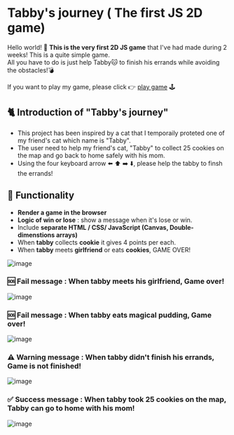 # Tabby's journey ( The first JS 2D game)

Hello world! 👋  **This is the very first 2D JS game** that  I've had made during 2 weeks!
  This is a quite simple game. <br> All you have to do is just help Tabby🐱 to finish his errands while avoiding the obstacles!💣


If you want to play my game, please click 👉
[play game](https://yooyoo56.github.io/index.html) 🕹

## 🐈 Introduction of "Tabby's journey"
- This project has been inspired by a cat that I temporaily proteted one of my friend's cat which name is "Tabby". 
- The user need to help my friend's cat, "Tabby" to collect 25 cookies on the map and go back to home safely with his mom. 
- Using the four keyboard arrow ⬅️ ⬆️ ➡️ ⬇️, please help the tabby to finsh the errands!


## 🧩 Functionality 
- **Render a game in the browser**
- **Logic of win or lose** : show a message when it's lose or win.
- Include **separate HTML / CSS/ JavaScript (Canvas, Double-dimenstions arrays)**
- When **tabby** collects **cookie** it gives 4 points per each.
- When **tabby** meets **girlfriend** or eats **cookies**, GAME OVER!

![image](https://user-images.githubusercontent.com/76490406/141655765-ddb908b0-1369-47e6-8716-da3fea579315.png)



### 🆘 Fail message : When tabby meets his girlfriend, Game over! 
![image](https://user-images.githubusercontent.com/76490406/158147267-4d5e491f-e18a-4360-9ec7-ad56367aae85.png)



### 🆘  Fail message : When tabby eats magical pudding, Game over! 
![image](https://user-images.githubusercontent.com/76490406/158147427-41083ffa-7b6f-447d-8072-18021e2228c8.png)

### ⚠️  Warning message : When tabby didn't finish his errands, Game is not finished!  
![image](https://user-images.githubusercontent.com/76490406/158147607-b9ae27d7-0acd-4360-af7c-1e704b2df471.png)

###  ✅ Success message : When tabby took 25 cookies on the map, Tabby can go to home with his mom!  
![image](https://user-images.githubusercontent.com/76490406/158148073-699a28b5-8e64-4b9e-ae02-a99b9b1f1263.png)
